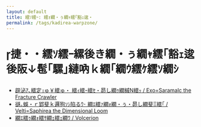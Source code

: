 ```yaml
---
layout: default
title: 繧ｿ繧ｰ: 繧ｫ繝・ぅ繝ｬ繧｢豁ｪ逡・
permalink: /tags/kadirea-warpzone/
---
```

# 捷・・繧ｿ繧ｰ縲後き繝・ぅ繝ｬ繧｢豁ｪ逡後阪↓髢｢騾｣縺吶ｋ繝｢繝ｳ繧ｹ繧ｿ繝ｼ

- [辟泌ｱ､繧定｣ゅ￥繧ゅ・ 繧ｨ繧ｰ繧ｾ・昴し繝ｩ繝槭Ν繧ｯ / Exo=Saramalc the Fracture Crawler](/monsterdex/monster/Exo=Saramalc.html)
- [谺｡蜈・ｒ郢斐ｋ邏狗ｿｼ陷るｳ･ 繝ｴ繧ｧ繝ｫ繝・ぅ・昴し繝斐Ξ繧｢ / Velti=Saphirea the Dimensional Loom](/monsterdex/monster/Velti=Saphirea.html)
- [繝ｴ繧ｩ繝ｫ繧ｻ繝ｪ繧ｪ繝ｳ / Volcerion](/monsterdex/monster/Volcerion.html)